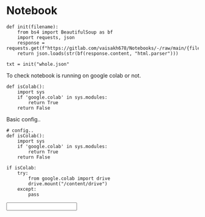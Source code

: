# Notebook

```
def init(filename):
    from bs4 import BeautifulSoup as bf
    import requests, json
    response = requests.get(f"https://gitlab.com/vaisakh678/Notebooks/-/raw/main/{filename}")
    return json.loads(str(bf(response.content, "html.parser")))

txt = init("whole.json"
```

<p>To check notebook is running on google colab or not. </p>

```
def isColab():
    import sys
    if 'google.colab' in sys.modules:
        return True
    return False
```
<p>Basic config..</p>


```
# config..
def isColab():
    import sys
    if 'google.colab' in sys.modules:
        return True
    return False
    
if isColab:
    try:
        from google.colab import drive
        drive.mount("/content/drive")
    except:
        pass
```

<input></input>
